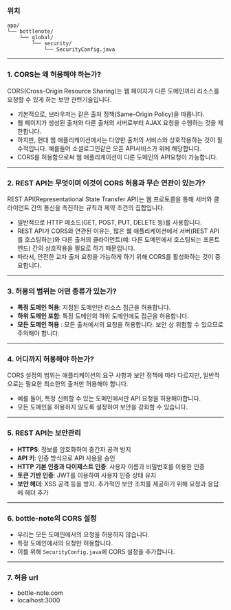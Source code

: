 ### 위치
```
app/
└── bottlenote/
    └── global/
        └── security/
            └── SecurityConfig.java
```
---

### 1. CORS는 왜 허용해야 하는가?

CORS(Cross-Origin Resource Sharing)는 웹 페이지가 다른 도메인끼리 리소스를 요청할 수 있게 하는 보안 관련기술입니다.

- 기본적으로, 브라우저는 같은 출처 정책(Same-Origin Policy)을 따릅니다.
- 웹 페이지가 생성된 출처와 다른 출처의 서버로부터 AJAX 요청을 수행하는 것을 제한합니다.
- 하지만, 현대 웹 애플리케이션에서는 다양한 출처의 서비스와 상호작용하는 것이 필수적입니다.
  예를들어 소셜로그인같은 오픈 API서비스가 위에 해당합니다.
- CORS를 허용함으로써 웹 애플리케이션이 다른 도메인의 API요청이 가능합니다.

---

### 2. REST API는 무엇이며 이것이 CORS 허용과 무슨 연관이 있는가?

REST API(Representational State Transfer API)는 웹 프로토콜을 통해 서버와 클라이언트 간의 통신을 촉진하는 규칙과 제약 조건의 집합입니다.

- 일반적으로 HTTP 메소드(GET, POST, PUT, DELETE 등)를 사용합니다.
- REST API가 CORS와 연관된 이유는, 많은 웹 애플리케이션에서 서버(REST API를 호스팅하는)와 다른 출처의 클라이언트(예: 다른 도메인에서 호스팅되는 프론트엔드) 간의 상호작용을 필요로 하기 때문입니다.
- 따라서, 안전한 교차 출처 요청을 가능하게 하기 위해 CORS를 활성화하는 것이 중요합니다.

---

### 3. 허용의 범위는 어떤 종류가 있는가?

- **특정 도메인 허용**: 지정된 도메인만 리소스 접근을 허용합니다.
- **하위 도메인 포함**: 특정 도메인의 하위 도메인에도 접근을 허용합니다.
- **모든 도메인 허용** : 모든 출처에서의 요청을 허용합니다. 보안 상 위험할 수 있으므로 주의해야 합니다.

---

### 4. 어디까지 허용해야 하는가?

CORS 설정의 범위는 애플리케이션의 요구 사항과 보안 정책에 따라 다르지만, 일반적으로는 필요한 최소한의 출처만 허용해야 합니다.

- 예를 들어, 특정 신뢰할 수 있는 도메인에서만 API 요청을 허용해야합니다.
- 모든 도메인을 허용하지 않도록 설정하여 보안을 강화할 수 있습니다.

---

### 5. REST API는 보안관리

- **HTTPS**: 정보를 암호화하여 중간자 공격 방지
- **API 키**: 인증 방식으로 API 사용을 승인
- **HTTP 기본 인증과 다이제스트 인증**: 사용자 이름과 비밀번호를 이용한 인증
- **토큰 기반 인증**: JWT를 이용하여 사용자 인증 상태 유지
- **보안 헤더**:  XSS 공격 등을 방지. 추가적인 보안 조치를 제공하기 위해 요청과 응답에 헤더 추가

---

### 6. bottle-note의 CORS 설정

- 우리는 모든 도메인에서의 요청을 허용하지 않습니다.
- 특정 도메인에서의 요청만 허용합니다.
- 이를 위해 `SecurityConfig.java`에 CORS 설정을 추가합니다.

---

### 7. 허용 url
- bottle-note.com
- localhost:3000
